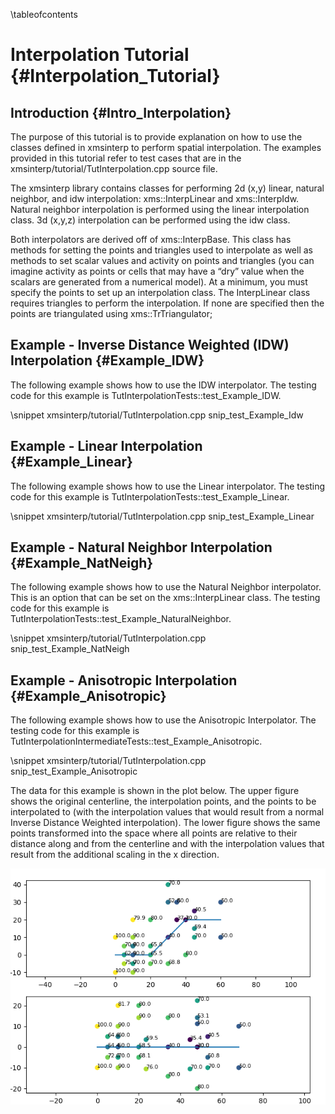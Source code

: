 \tableofcontents
# Interpolation Tutorial {#Interpolation_Tutorial}

## Introduction {#Intro_Interpolation}
The purpose of this tutorial is to provide explanation on how to use the classes defined in xmsinterp to perform spatial interpolation. The examples provided in this tutorial refer to test cases that are in the xmsinterp/tutorial/TutInterpolation.cpp source file.

The xmsinterp library contains classes for performing 2d (x,y) linear, natural neighbor, and idw interpolation: xms::InterpLinear and xms::InterpIdw. Natural neighbor interpolation is performed using the linear interpolation class. 3d (x,y,z) interpolation can be performed using the idw class. 

Both interpolators are derived off of xms::InterpBase. This class has methods for setting the points and triangles used to interpolate as well as methods to set scalar values and activity on points and triangles (you can imagine activity as points or cells that may have a “dry” value when the scalars are generated from a numerical model). At a minimum, you must specify the points to set up an interpolation class. The InterpLinear class requires triangles to perform the interpolation. If none are specified then the points are triangulated using xms::TrTriangulator;

## Example - Inverse Distance Weighted (IDW) Interpolation {#Example_IDW}
The following example shows how to use the IDW interpolator. The testing code for this example is TutInterpolationTests::test_Example_IDW.

\snippet xmsinterp/tutorial/TutInterpolation.cpp snip_test_Example_Idw

## Example - Linear Interpolation {#Example_Linear}
The following example shows how to use the Linear interpolator. The testing code for this example is TutInterpolationTests::test_Example_Linear.

\snippet xmsinterp/tutorial/TutInterpolation.cpp snip_test_Example_Linear

## Example - Natural Neighbor Interpolation {#Example_NatNeigh}
The following example shows how to use the Natural Neighbor interpolator. This is an option that can be set on the xms::InterpLinear class. The testing code for this example is TutInterpolationTests::test_Example_NaturalNeighbor.

\snippet xmsinterp/tutorial/TutInterpolation.cpp snip_test_Example_NatNeigh

## Example - Anisotropic Interpolation {#Example_Anisotropic}
The following example shows how to use the Anisotropic Interpolator. The testing code for this example is TutInterpolationIntermediateTests::test_Example_Anisotropic.

\snippet xmsinterp/tutorial/TutInterpolation.cpp snip_test_Example_Anisotropic

The data for this example is shown in the plot below.  The upper figure shows the original centerline, the interpolation points, and the points to be interpolated to (with the interpolation values that would result from a normal Inverse Distance Weighted interpolation).  The lower figure shows the same points transformed into the space where all points are relative to their distance along and from the centerline and with the interpolation values that result from the additional scaling in the x direction.

![Anisotropic (scale = 0.5) vs IDW interpolation (power = 3 on both](anisotropic_interp.png)
